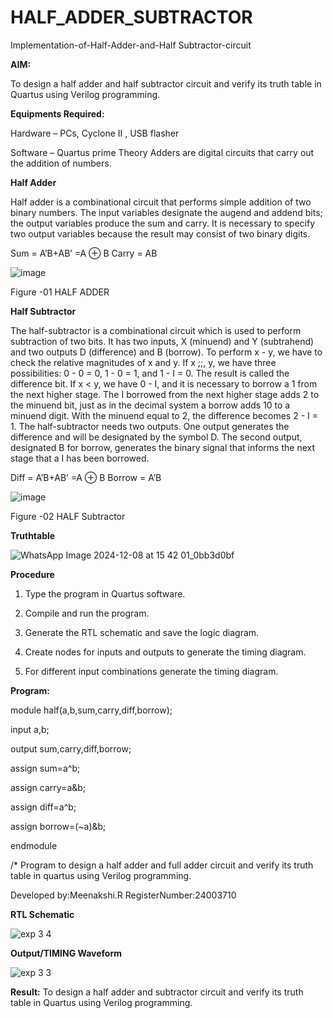 # HALF_ADDER_SUBTRACTOR

Implementation-of-Half-Adder-and-Half Subtractor-circuit

**AIM:**

To design a half adder and half subtractor circuit and verify its truth table in Quartus using Verilog programming.

**Equipments Required:**

Hardware – PCs, Cyclone II , USB flasher 

Software – Quartus prime Theory Adders are digital circuits that carry out the addition of numbers.

**Half Adder**

Half adder is a combinational circuit that performs simple addition of two binary numbers. The input variables designate the augend and addend bits; the output variables produce the sum and carry. It is necessary to specify two output variables because the result may consist of two binary digits.

Sum = A’B+AB’ =A ⊕ B Carry = AB

![image](https://github.com/naavaneetha/HALF_ADDER_SUBTRACTOR/assets/154305477/bd4a0b2c-cdbc-4184-ab08-81578f121e1f)

Figure -01 HALF ADDER

**Half Subtractor**

The half-subtractor is a combinational circuit which is used to perform subtraction of two bits. It has two inputs, X (minuend) and Y (subtrahend) and two outputs D (difference) and B (borrow). To perform x - y, we have to check the relative magnitudes of x and y. If x ;;, y, we have three possibilities: 0 - 0 = 0, 1 - 0 = 1, and 1 - I = 0. The result is called the difference bit. If x < y, we have 0 - I, and it is necessary to borrow a 1 from the next higher stage. The I borrowed from the next higher stage adds 2 to the minuend bit, just as in the decimal system a borrow adds 10 to a minuend digit. With the minuend equal to 2, the difference becomes 2 - I = 1. The half-subtractor needs two outputs. One output generates the difference and will be designated by the symbol D. The second output, designated B for borrow, generates the binary signal that informs the next stage that a I has been borrowed. 

Diff = A’B+AB’ =A ⊕ B
Borrow = A’B

 ![image](https://github.com/naavaneetha/HALF_ADDER_SUBTRACTOR/assets/154305477/d76b099c-513f-4e7c-843a-e2fd028a531a)

Figure -02 HALF Subtractor

**Truthtable**

![WhatsApp Image 2024-12-08 at 15 42 01_0bb3d0bf](https://github.com/user-attachments/assets/90bc0b57-313d-4c35-9a91-2ef0a40434de)

**Procedure**

1.	Type the program in Quartus software.

2.	Compile and run the program.

3.	Generate the RTL schematic and save the logic diagram.

4.	Create nodes for inputs and outputs to generate the timing diagram.

5.	For different input combinations generate the timing diagram.


**Program:**

module half(a,b,sum,carry,diff,borrow);

input a,b;

output sum,carry,diff,borrow;

assign sum=a^b;

assign carry=a&b;

assign diff=a^b;

assign borrow=(~a)&b;

endmodule

/* Program to design a half adder and full adder circuit and verify its truth table in quartus using Verilog programming.

Developed by:Meenakshi.R RegisterNumber:24003710

**RTL Schematic**

![exp 3 4](https://github.com/user-attachments/assets/eef9d041-2a01-49b9-b11e-1cd91f7f367f)

**Output/TIMING Waveform**

![exp 3 3](https://github.com/user-attachments/assets/d70a360e-93c8-4abb-a2ac-4371c212e901)

**Result:**
To design a half adder and subtractor circuit and verify its truth table in Quartus using Verilog programming.
